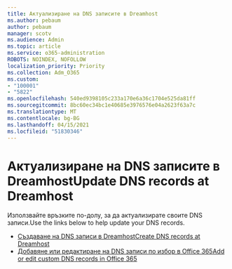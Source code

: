 ```yaml
---
title: Актуализиране на DNS записите в Dreamhost
ms.author: pebaum
author: pebaum
manager: scotv
ms.audience: Admin
ms.topic: article
ms.service: o365-administration
ROBOTS: NOINDEX, NOFOLLOW
localization_priority: Priority
ms.collection: Adm_O365
ms.custom:
- "100001"
- "5822"
ms.openlocfilehash: 540ed9398105c233a170e6a36c1704e525da81ff
ms.sourcegitcommit: 8bc60ec34bc1e40685e3976576e04a2623f63a7c
ms.translationtype: MT
ms.contentlocale: bg-BG
ms.lasthandoff: 04/15/2021
ms.locfileid: "51830346"
---
```

# <a name="update-dns-records-at-dreamhost"></a><span data-ttu-id="21005-102">Актуализиране на DNS записите в Dreamhost</span><span class="sxs-lookup"><span data-stu-id="21005-102">Update DNS records at Dreamhost</span></span>

<span data-ttu-id="21005-103">Използвайте връзките по-долу, за да актуализирате своите DNS записи.</span><span class="sxs-lookup"><span data-stu-id="21005-103">Use the links below to help update your DNS records.</span></span>

- [<span data-ttu-id="21005-104">Създаване на DNS записи в Dreamhost</span><span class="sxs-lookup"><span data-stu-id="21005-104">Create DNS records at Dreamhost</span></span>](https://docs.microsoft.com/microsoft-365/admin/dns/create-dns-records-at-dreamhost?view=o365-worldwide)
- [<span data-ttu-id="21005-105">Добавяне или редактиране на DNS записи по избор в Office 365</span><span class="sxs-lookup"><span data-stu-id="21005-105">Add or edit custom DNS records in Office 365</span></span>](https://docs.microsoft.com/microsoft-365/admin/setup/add-domain#add-or-edit-custom-dns-records)